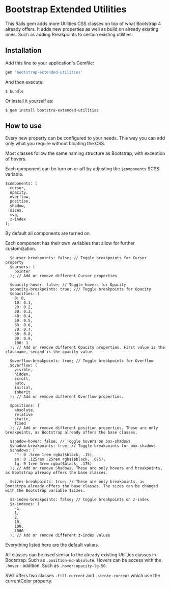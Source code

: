 # Bootstrap Extended Utilities

This Rails gem adds more Utilities CSS classes on top of what Bootstrap 4 already offers. It adds new properties as well as build on already existing ones. Such as adding Breakpoints to certain existing utilities.

## Installation

Add this line to your application's Gemfile:

```ruby
gem 'bootstrap-extended-utilities'
```

And then execute:

    $ bundle

Or install it yourself as:

    $ gem install bootstra-extended-utilities

## How to use

Every new property can be configured to your needs. This way you can add only what you require without bloating the CSS.

Most classes follow the same naming structure as Bootstrap, with exception of hovers.

Each component can be turn on or off by adjusting the `$components` SCSS variable.

```
$components: (
  cursor,
  opacity,
  overflow,
  position,
  shadow,
  sizes,
  svg,
  z-index
);
```
By default all components are turned on.

Each component has their own variables that allow for further customization.
```
  $cursor-breakpoints: false; // Toggle breakpoints for Cursor property
  $cursors: (
    pointer
  ); // Add or remove different Cursor properties

  $opacity-hover: false; // Toggle hovers for Opacity
  $opacity-breakpoints: true; /// Toggle breakpoints for Opacity
  $opacities: (
    0: 0,
    10: 0.1,
    20: 0.2,
    30: 0.3,
    40: 0.4,
    50: 0.5,
    60: 0.6,
    70: 0.7,
    80: 0.8,
    90: 0.9,
    100: 1
  ); // Add or remove different Opacity properties. First value is the classname, second is the opacity value.

  $overflow-breakpoints: true; // Toggle breakpoints for Overflow
  $overflow: (
    visible,
    hidden,
    scroll,
    auto,
    initial,
    inherit
  ); // Add or remove different Overflow properties.

  $positions: (
    absolute,
    relative
    static,
    fixed
  ); // Add or remove different position properties. These are only breakpoints, as Bootstrap already offers the base classes.

  $shadow-hover: false; // Toggle hovers on box-shadows
  $shadow-breakpoints: true; // Toggle breakpoints for box-shadows
  $shadows: (
    "": 0 .5rem 1rem rgba($black, .15),
    sm: 0 .125rem .25rem rgba($black, .075),
    lg: 0 1rem 3rem rgba($black, .175)
  ); // Add or remove Shadows. These are only hovers and breakpoints, as Bootstrap already offers the base classes.

  $sizes-breakpoints: true; // These are only breakpoints, as Bootstrpa already offers the base classes. The sizes can be changed with the Bootstrap variable $sizes.

  $z-index-breakpoints: false; // toggle breakpoints on z-index
  $z-indexes: (
    -1,
    1,
    2,
    10,
    100,
    1000
  ); // Add or remove different z-index values
```

Everything listed here are the default values.

All classes can be used similar to the already existing Utilities classes in Bootstrap. Such as `.position-md-absolute`. Hovers can be access with the `.hover:` addition. Such as `.hover:opacity-lg-50`.

SVG offers two classes `.fill-current` and `.stroke-current` which use the currentColor property.
